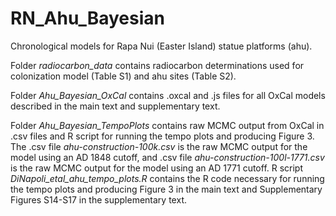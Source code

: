 # RN_Ahu_Bayesian
Chronological models for Rapa Nui (Easter Island) statue platforms (ahu).

Folder _radiocarbon_data_ contains radiocarbon determinations used for colonization model (Table S1) and ahu sites (Table S2).

Folder _Ahu_Bayesian_OxCal_ contains .oxcal and .js files for all OxCal models described in the main text and supplementary text.

Folder _Ahu_Bayesian_TempoPlots_ contains raw MCMC output from OxCal in .csv files and R script for running the tempo plots and producing Figure 3. The .csv file _ahu-construction-100k.csv_ is the raw MCMC output for the model using an AD 1848 cutoff, and .csv file _ahu-construction-100l-1771.csv_ is the raw MCMC output for the model using an AD 1771 cutoff. R script _DiNapoli_etal_ahu_tempo_plots.R_ contains the R code necessary for running the tempo plots and producing Figure 3 in the main text and Supplementary Figures S14-S17 in the supplementary text.
